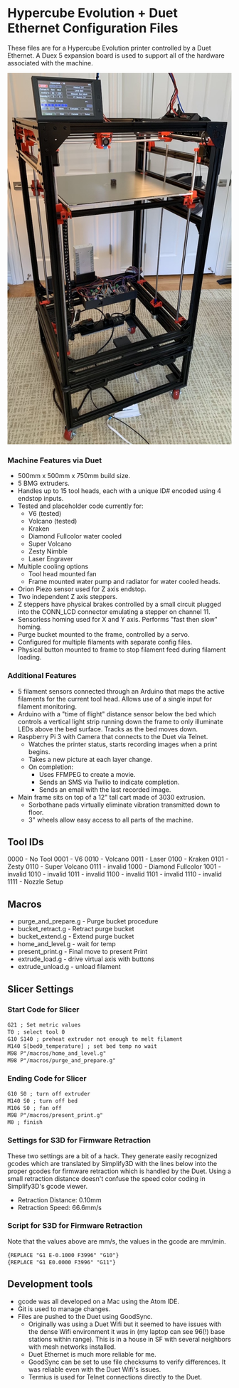 # Hypercube Evolution + Duet Ethernet Configuration Files
These files are for a Hypercube Evolution printer controlled by a Duet Ethernet. A Duex 5 expansion board is used to support all of the hardware associated with the machine.

![Hypercube](images/Hypercube.jpg)

### Machine Features via Duet
- 500mm x 500mm x 750mm build size.
- 5 BMG extruders.
- Handles up to 15 tool heads, each with a unique ID# encoded using 4 endstop inputs.
- Tested and placeholder code currently for:
  - V6 (tested)
  - Volcano (tested)
  - Kraken
  - Diamond Fullcolor water cooled
  - Super Volcano
  - Zesty Nimble
  - Laser Engraver
- Multiple cooling options
  - Tool head mounted fan
  - Frame mounted water pump and radiator for water cooled heads.
- Orion Piezo sensor used for Z axis endstop.
- Two independent Z axis steppers.
- Z steppers have physical brakes controlled by a small circuit plugged into the CONN_LCD connector emulating a stepper on channel 11.
- Sensorless homing used for X and Y axis. Performs "fast then slow" homing.
- Purge bucket mounted to the frame, controlled by a servo.
- Configured for multiple filaments with separate config files.
- Physical button mounted to frame to stop filament feed during filament loading.

### Additional Features
- 5 filament sensors connected through an Arduino that maps the active filaments for the current tool head. Allows use of a single input for filament monitoring.
- Arduino with a "time of flight" distance sensor below the bed which controls a vertical light strip running down the frame to only illuminate LEDs above the bed surface. Tracks as the bed moves down.
- Raspberry Pi 3 with Camera that connects to the Duet via Telnet.
  - Watches the printer status, starts recording images when a print begins.
  - Takes a new picture at each layer change.
  - On completion:
    - Uses FFMPEG to create a movie.
    - Sends an SMS via Twilio to indicate completion.
    - Sends an email with the last recorded image.
- Main frame sits on top of a 12" tall cart made of 3030 extrusion.
  - Sorbothane pads virtually eliminate vibration transmitted down to floor.
  - 3" wheels allow easy access to all parts of the machine.

## Tool IDs
0000 - No Tool
0001 - V6
0010 - Volcano
0011 - Laser
0100 - Kraken
0101 - Zesty
0110 - Super Volcano
0111 - invalid
1000 - Diamond Fullcolor
1001 - invalid
1010 - invalid
1011 - invalid
1100 - invalid
1101 - invalid
1110 - invalid
1111 - Nozzle Setup

## Macros
- purge\_and\_prepare.g - Purge bucket procedure
- bucket\_retract.g - Retract purge bucket
- bucket\_extend.g - Extend purge bucket
- home\_and\_level.g - wait for temp
- present\_print.g - Final move to present Print
- extrude\_load.g - drive virtual axis with buttons
- extrude\_unload.g - unload filament

## Slicer Settings
### Start Code for Slicer
```
G21 ; Set metric values
T0 ; select tool 0  
G10 S140 ; preheat extruder not enough to melt filament  
M140 S[bed0_temperature] ; set bed temp no wait  
M98 P"/macros/home_and_level.g"  
M98 P"/macros/purge_and_prepare.g"  
```

### Ending Code for Slicer
```
G10 S0 ; turn off extruder  
M140 S0 ; turn off bed  
M106 S0 ; fan off  
M98 P"/macros/present_print.g"  
M0 ; finish  
```

### Settings for S3D for Firmware Retraction
These two settings are a bit of a hack. They generate easily recognized gcodes which are translated by Simplify3D with the lines below into the proper gcodes for firmware retraction which is handled by the Duet. Using a small retraction distance doesn't confuse the speed color coding in Simplify3D's gcode viewer.
- Retraction Distance: 0.10mm  
- Retraction Speed: 66.6mm/s

### Script for S3D for Firmware Retraction
Note that the values above are mm/s, the values in the gcode are mm/min.
```
{REPLACE "G1 E-0.1000 F3996" "G10"}  
{REPLACE "G1 E0.0000 F3996" "G11"}
```

## Development tools
- gcode was all developed on a Mac using the Atom IDE.
- Git is used to manage changes.
- Files are pushed to the Duet using GoodSync.
  - Originally was using a Duet Wifi but it seemed to have issues with the dense Wifi environment it was in (my laptop can see 96(!) base stations within range). This is in a house in SF with several neighbors with mesh networks installed.
  - Duet Ethernet is much more reliable for me.
  - GoodSync can be set to use file checksums to verify differences. It was reliable even with the Duet Wifi's issues.
  - Termius is used for Telnet connections directly to the Duet.
